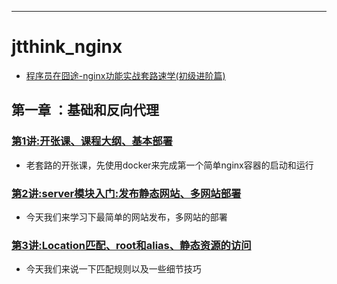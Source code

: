 
-----

# jtthink_nginx

* [程序员在囧途-nginx功能实战套路速学(初级进阶篇)](http://www.jtthink.com/course/66)

## 第一章 ：基础和反向代理

### [第1讲:开张课、课程大纲、基本部署](http://www.jtthink.com/course/play/1331)
* 老套路的开张课，先使用docker来完成第一个简单nginx容器的启动和运行

### [第2讲:server模块入门:发布静态网站、多网站部署]()
* 今天我们来学习下最简单的网站发布，多网站的部署

### [第3讲:Location匹配、root和alias、静态资源的访问]()
* 今天我们来说一下匹配规则以及一些细节技巧
